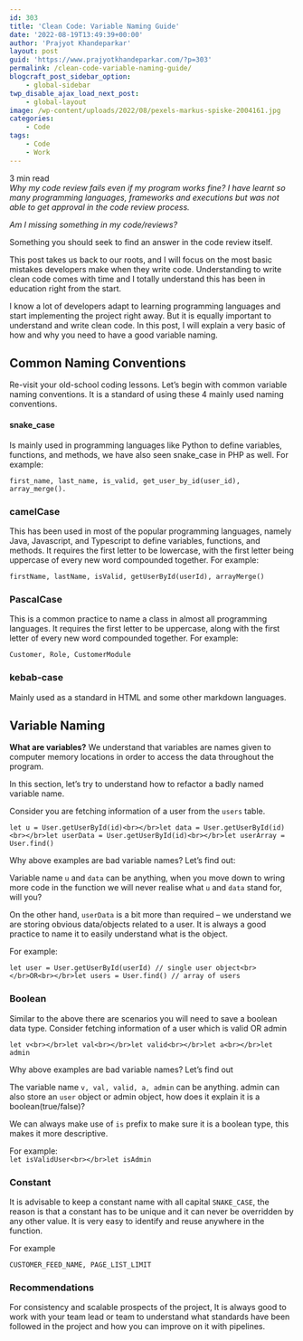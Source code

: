 ```yaml
---
id: 303
title: 'Clean Code: Variable Naming Guide'
date: '2022-08-19T13:49:39+00:00'
author: 'Prajyot Khandeparkar'
layout: post
guid: 'https://www.prajyotkhandeparkar.com/?p=303'
permalink: /clean-code-variable-naming-guide/
blogcraft_post_sidebar_option:
    - global-sidebar
twp_disable_ajax_load_next_post:
    - global-layout
image: /wp-content/uploads/2022/08/pexels-markus-spiske-2004161.jpg
categories:
    - Code
tags:
    - Code
    - Work
---
```


<span class="rt-reading-time" style="display: block;"><span class="rt-label rt-prefix"></span> <span class="rt-time">3</span> <span class="rt-label rt-postfix">min read</span></span>*Why my code review fails even if my program works fine? I have learnt so many programming languages, frameworks and executions but was not able to get approval in the code review process.*

*Am I missing something in my code/reviews?*

Something you should seek to find an answer in the code review itself.

This post takes us back to our roots, and I will focus on the most basic mistakes developers make when they write code. Understanding to write clean code comes with time and I totally understand this has been in education right from the start.

I know a lot of developers adapt to learning programming languages and start implementing the project right away. But it is equally important to understand and write clean code. In this post, I will explain a very basic of how and why you need to have a good variable naming.

## Common Naming Conventions

Re-visit your old-school coding lessons. Let’s begin with common variable naming conventions. It is a standard of using these 4 mainly used naming conventions.

#### snake\_case

Is mainly used in programming languages like Python to define variables, functions, and methods, we have also seen snake\_case in PHP as well. For example:

`first_name, last_name, is_valid, get_user_by_id(user_id), array_merge().`

### camelCase

This has been used in most of the popular programming languages, namely Java, Javascript, and Typescript to define variables, functions, and methods. It requires the first letter to be lowercase, with the first letter being uppercase of every new word compounded together. For example:

`firstName, lastName, isValid, getUserById(userId), arrayMerge()`

### PascalCase

This is a common practice to name a class in almost all programming languages. It requires the first letter to be uppercase, along with the first letter of every new word compounded together. For example:

`Customer, Role, CustomerModule`

### kebab-case

Mainly used as a standard in HTML and some other markdown languages.

## Variable Naming

**What are variables?** We understand that variables are names given to computer memory locations in order to access the data throughout the program.

In this section, let’s try to understand how to refactor a badly named variable name.

Consider you are fetching information of a user from the `users` table.

`let u = User.getUserById(id)<br></br>let data = User.getUserById(id)<br></br>let userData = User.getUserById(id)<br></br>let userArray = User.find() `

Why above examples are bad variable names? Let’s find out:

Variable name `u` and `data` can be anything, when you move down to wring more code in the function we will never realise what `u` and `data` stand for, will you?

On the other hand, `userData` is a bit more than required – we understand we are storing obvious data/objects related to a user. It is always a good practice to name it to easily understand what is the object.

For example:

`let user = User.getUserById(userId) // single user object<br></br>OR<br></br>let users = User.find() // array of users`

### Boolean

Similar to the above there are scenarios you will need to save a boolean data type. Consider fetching information of a user which is valid OR admin

`let v<br></br>let val<br></br>let valid<br></br>let a<br></br>let admin`

Why above examples are bad variable names? Let’s find out

The variable name `v, val, valid, a, admin` can be anything. admin can also store an `user` object or admin object, how does it explain it is a boolean(true/false)?

We can always make use of `is` prefix to make sure it is a boolean type, this makes it more descriptive.

For example:  
`let isValidUser<br></br>let isAdmin`

### Constant

It is advisable to keep a constant name with all capital `SNAKE_CASE`, the reason is that a constant has to be unique and it can never be overridden by any other value. It is very easy to identify and reuse anywhere in the function.

For example

`CUSTOMER_FEED_NAME, PAGE_LIST_LIMIT`

### Recommendations

For consistency and scalable prospects of the project, It is always good to work with your team lead or team to understand what standards have been followed in the project and how you can improve on it with pipelines.